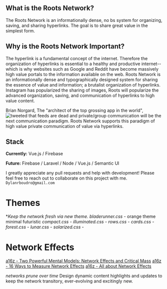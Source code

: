 ## What is the Roots Network?
The Roots Network is an informationally dense, no bs system for organizing, saving, and sharing hyperlinks. The goal is to share great value in the simplest form.


## Why is the Roots Network Important?
The hyperlink is a fundamental concept of the internet.  Therefore the organization of hyperlinks is essential to a healthy and productive internet--which is why websites such as Google and Reddit have become massively high value portals to the information available on the web. Roots Network is an informationally dense and typographically designed system for sharing the essence of value and information; a brutalist organization of hyperlinks.  Instagram has popularized the sharing of images, Roots will popularize the advanced organization, saving, and communication of hyperlinks to high value content.

Brian Norgard, The "architect of the top grossing app in the world", ![tweeted](https://twitter.com/BrianNorgard/status/1112760508510199808) that feeds are dead and private/group communication will be the next communication paradigm.  Roots Network supports this paradigm of high value private communication of value via hyperlinks.  

## Stack

**Currently:** Vue.js / Firebase 

**Future:** Firebase / Laravel / Node / Vue.js / Semantic UI

I greatly appreciate any pull requests and help with development! Please feel free to reach out to collaborate on this project with me. `Dylanrboudro@gmail.com`



# Themes 
**Keep the network fresh via new theme.*
*bladerunner.css* - orange theme minimal futuristic
*compact.css* - 
*illuminated.css* - 
*rows.css* - 
*cards.css* - 
*forest.css* - 
*lunar.css* - 
*solarized.css* - 


# Network Effects 

[a16z - Two Powerful Mental Models: Network Effects and Critical Mass](https://a16z.com/2016/03/07/network-effects_critical-mass/)
[a16z - 16 Ways to Measure Network Effects](https://a16z.com/2018/12/13/16-metrics-network-effects/)
[a16z - All about Network Effects](https://a16z.com/2016/03/07/all-about-network-effects/)

*networks prune over time* Design dynamic content highlights and updates to keep the network transitory, ever-evolving and excitingly new.

